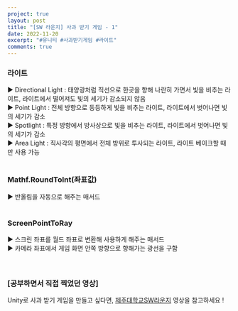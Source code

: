 ```yaml
---
project: true
layout: post
title: "[SW 라운지] 사과 받기 게임 - 1"
date: 2022-11-20
excerpt: "#유니티 #사과받기게임 #라이트"
comments: true
---
```


### 라이트 <br>
▶️ Directional Light : 태양광처럼 직선으로 한곳을 향해 나란히 가면서 빛을 비추는 라이트, 라이트에서 떨어져도 빛의 세기가 감소되지 않음 <br>
▶️ Point Light : 전체 방향으로 동등하게 빛을 비추는 라이트, 라이트에서 벗어나면 빛의 세기가 감소 <br>
▶️ Spotlight : 특정 방향에서 방사상으로 빛을 비추는 라이트, 라이트에서 벗어나면 빛의 세기가 감소 <br>
▶️ Area Light : 직사각의 평면에서 전체 방위로 투사되는 라이트, 라이트 베이크할 때만 사용 가능 <br>
<br>
### Mathf.RoundToInt(좌표값) <br>
▶️ 반올림을 자동으로 해주는 매서드 <br>
<br>
### ScreenPointToRay <br>
▶️ 스크린 좌표를 월드 좌표로 변환해 사용하게 해주는 매서드 <br>
▶️ 카메라 좌표에서 게임 화면 안쪽 방향으로 향해가는 광선을 구함 <br>
<br>
<br>

### [공부하면서 직접 찍었던 영상]

Unity로 사과 받기 게임을 만들고 싶다면, [제주대학교SW라운지](https://www.youtube.com/watch?v=lFnGA_-8meU&list=PLkb1-AwKYLZYTBmsm5oS0nR3pQDM5sNIv&index=12) 영상을 참고하세요 !
